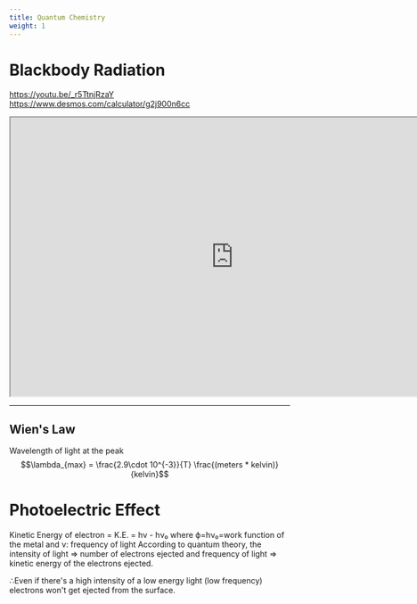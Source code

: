 ```yaml
---
title: Quantum Chemistry
weight: 1
---
```

# Blackbody Radiation
https://youtu.be/_r5TtnjRzaY
https://www.desmos.com/calculator/g2j900n6cc
<iframe src="https://www.desmos.com/calculator/g2j900n6cc" height=500 width=800></iframe>

- - -
## Wien's Law
Wavelength of light at the peak $$\lambda_{max} = \frac{2.9\cdot 10^{-3}}{T} \frac{(meters * kelvin)}{kelvin}$$

# Photoelectric Effect

Kinetic Energy of electron = K.E. = hν - hν₀ where ϕ=hν₀=work function of the metal and ν: frequency of light
According to quantum theory, the intensity of light => number of electrons ejected and frequency of light => kinetic energy of the electrons ejected.

∴Even if there's a high intensity of a low energy light (low frequency) electrons won't get ejected from the surface.